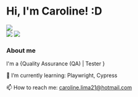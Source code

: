 # Hi, I'm Caroline! :D

<a href="https://www.linkedin.com/in/caroline-cavalcante-84b4724a/" target="_blank"><img src="https://img.shields.io/badge/-LinkedIn-%230077B5?style=for-the-badge&logo=linkedin&logoColor=white" target="_blank"></a>   
<a href = "caroline.cavalcante16@gmail.com"><img src="https://img.shields.io/badge/Gmail-D14836?style=for-the-badge&logo=gmail&logoColor=white" target="_blank"></a>
<a href="https://instagram.com/kakaliima_/" target="_blank"><img src="https://img.shields.io/badge/-Instagram-%23E4405F?style=for-the-badge&logo=instagram&logoColor=white" target="_blank"></a>

### About me
I'm a {Quality Assurance (QA) | Tester }

🌱 I’m currently learning: Playwright, Cypress

📫 How to reach me: caroline.lima21@hotmail.com 

          
          

